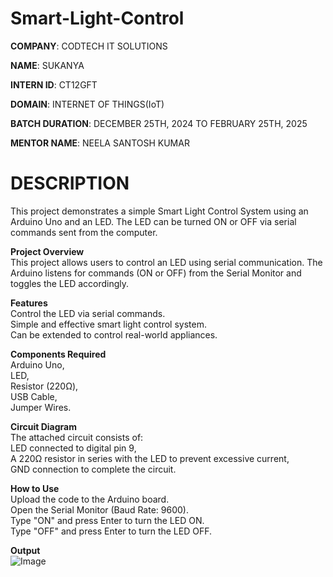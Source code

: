 # Smart-Light-Control

**COMPANY**: CODTECH IT SOLUTIONS

**NAME**: SUKANYA

**INTERN ID**: CT12GFT

**DOMAIN**: INTERNET OF THINGS(IoT)

**BATCH DURATION**: DECEMBER 25TH, 2024 TO FEBRUARY 25TH, 2025

**MENTOR NAME**: NEELA SANTOSH KUMAR

# DESCRIPTION    
This project demonstrates a simple Smart Light Control System using an Arduino Uno and an LED. The LED can be turned ON or OFF via serial commands sent from the computer.

**Project Overview**     
This project allows users to control an LED using serial communication. The Arduino listens for commands (ON or OFF) from the Serial Monitor and toggles the LED accordingly.

**Features**        
Control the LED via serial commands.    
Simple and effective smart light control system.     
Can be extended to control real-world appliances.     

**Components Required**       
Arduino Uno,    
LED,   
Resistor (220Ω),   
USB Cable,    
Jumper Wires. 

**Circuit Diagram**       
The attached circuit consists of:    
LED connected to digital pin 9,     
A 220Ω resistor in series with the LED to prevent excessive current,       
GND connection to complete the circuit. 

**How to Use**       
Upload the code to the Arduino board.     
Open the Serial Monitor (Baud Rate: 9600).     
Type "ON" and press Enter to turn the LED ON.    
Type "OFF" and press Enter to turn the LED OFF.    

**Output**    
![Image](https://github.com/user-attachments/assets/22322ade-d6ae-43b0-91ea-d2e55b04096e)
